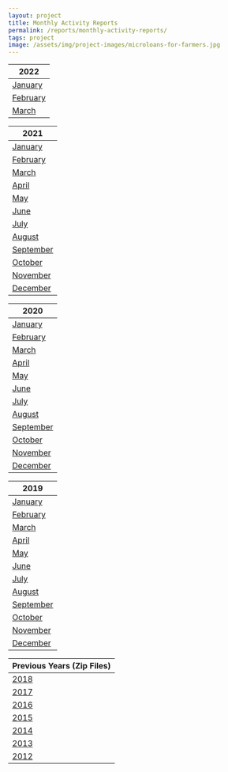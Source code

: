 ```yaml
---
layout: project
title: Monthly Activity Reports
permalink: /reports/monthly-activity-reports/
tags: project
image: /assets/img/project-images/microloans-for-farmers.jpg
---
```

| 2022      |
|-----------|
| [January]({{site.baseurl}}/assets/files/Monthly_Activity_Report_2022_January.pdf)
| [February]({{site.baseurl}}/assets/files/Monthly_Activity_Report_2022_February.pdf)
| [March]({{site.baseurl}}/assets/files/Monthly_Activity_Report_2022_March.pdf)


| 2021      |
|-----------|
| [January]({{site.baseurl}}/assets/files/Monthly_Activity_Report_2021_January.pdf)   |
| [February]({{site.baseurl}}/assets/files/Monthly_Activity_Report_2021_February.pdf)   |
| [March]({{site.baseurl}}/assets/files/Monthly_Activity_Report_2021_March.pdf)   |
| [April]({{site.baseurl}}/assets/files/Monthly_Activity_Report_2021_April.pdf)   |
| [May]({{site.baseurl}}/assets/files/Monthly_Activity_Report_2021_May.pdf)   |
| [June]({{site.baseurl}}/assets/files/Monthly_Activity_Report_2021_June.pdf)   |
| [July]({{site.baseurl}}/assets/files/Monthly_Activity_Report_2021_July.pdf)   |
| [August]({{site.baseurl}}/assets/files/Monthly_Activity_Report_2021_August.pdf)   |
| [September]({{site.baseurl}}/assets/files/Monthly_Activity_Report_2021_September.pdf)   |
| [October]({{site.baseurl}}/assets/files/Monthly_Activity_Report_2021_October.pdf)
| [November]({{site.baseurl}}/assets/files/Monthly_Activity_Report_2021_November.pdf) |
| [December]({{site.baseurl}}/assets/files/Monthly_Activity_Report_2021_December.pdf)   |

| 2020      |
|-----------|
| [January]({{site.baseurl}}/assets/files/Monthly_Activity_Report_2020_January.pdf)   |
| [February]({{site.baseurl}}/assets/files/Monthly_Activity_Report_2020_February.pdf)   |
| [March]({{site.baseurl}}/assets/files/Monthly_Activity_Report_2020_March.pdf)   |
| [April]({{site.baseurl}}/assets/files/Monthly_Activity_Report_2020_April.pdf)   |
| [May]({{site.baseurl}}/assets/files/Monthly_Activity_Report_2020_May.pdf)   |
| [June]({{site.baseurl}}/assets/files/Monthly_Activity_Report_2020_June.pdf)   |
| [July]({{site.baseurl}}/assets/files/Monthly_Activity_Report_2020_July.pdf)   |
| [August]({{site.baseurl}}/assets/files/Monthly_Activity_Report_2020_August.pdf)   |
| [September]({{site.baseurl}}/assets/files/Monthly_Activity_Report_2020_September.pdf)   |
| [October]({{site.baseurl}}/assets/files/Monthly_Activity_Report_2020_October.pdf)   |
| [November]({{site.baseurl}}/assets/files/Monthly_Activity_Report_2020_November.pdf)   |
| [December]({{site.baseurl}}/assets/files/Monthly_Activity_Report_2020_December.pdf)   |



| 2019      |
|-----------|
| [January]({{site.baseurl}}/assets/files/Monthly_Activity_Report_2019_January.pdf)   |
| [February]({{site.baseurl}}/assets/files/Monthly_Activity_Report_2019_February.pdf)   |
| [March]({{site.baseurl}}/assets/files/Monthly_Activity_Report_2019_March.pdf)   |
| [April]({{site.baseurl}}/assets/files/Monthly_Activity_Report_2019_April.pdf)   |
| [May]({{site.baseurl}}/assets/files/Monthly_Activity_Report_2019_May.pdf)   |
| [June]({{site.baseurl}}/assets/files/Monthly_Activity_Report_2019_June.pdf)   |
| [July]({{site.baseurl}}/assets/files/Monthly_Activity_Report_2019_July.pdf)   |
| [August]({{site.baseurl}}/assets/files/Monthly_Activity_Report_2019_August.pdf)   |
| [September]({{site.baseurl}}/assets/files/Monthly_Activity_Report_2019_September.pdf)   |
| [October]({{site.baseurl}}/assets/files/Monthly_Activity_Report_2019_October.pdf)   |
| [November]({{site.baseurl}}/assets/files/Monthly_Activity_Report_2019_November.pdf)   |
| [December]({{site.baseurl}}/assets/files/Monthly_Activity_Report_2019_December.pdf)   |

| Previous Years (Zip Files)     |
|-----------|
| [2018]({{site.baseurl}}/assets/files/2018_Monthly_Activity_Reports.zip)   |
| [2017]({{site.baseurl}}/assets/files/2017_Monthly_Activity_Reports.zip)   |
| [2016]({{site.baseurl}}/assets/files/2016_Monthly_Activity_Reports.zip)   |
| [2015]({{site.baseurl}}/assets/files/2015_Monthly_Activity_Reports.zip)   |
| [2014]({{site.baseurl}}/assets/files/2014_Monthly_Activity_Reports.zip)  |
| [2013]({{site.baseurl}}/assets/files/2013_Monthly_Activity_Reports.zip)     |
| [2012]({{site.baseurl}}/assets/files/2012_Monthly_Activity_Reports.zip)    |


